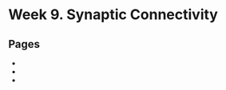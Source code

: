# Week 9. Synaptic Connectivity 

## Pages
- [](../crayfish-synaptic-connectivity/crayfish-synaptic-connectivity_landing.md)
- [](../crayfish-synaptic-connectivity/Data-Explorer_crayfish-synaptic-connectivity.ipynb)
- [](../crayfish-synaptic-connectivity/Responses_crayfish-synaptic-connectivity.ipynb)
